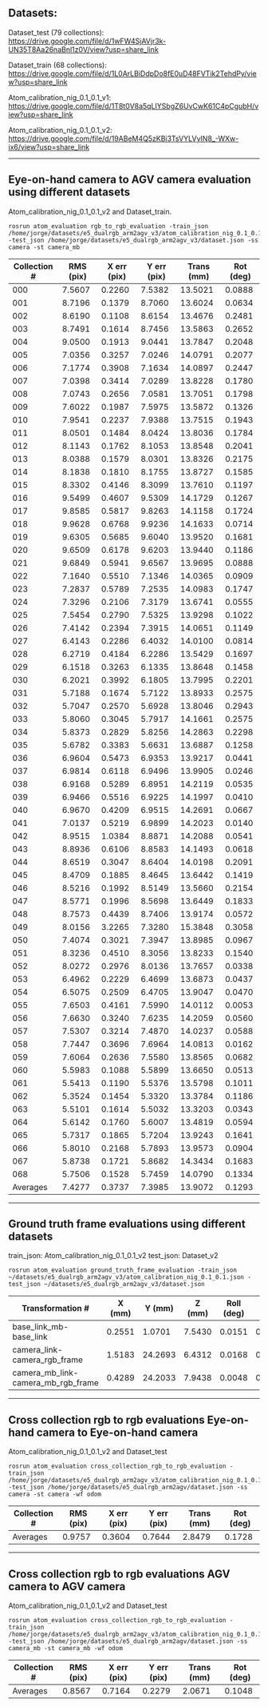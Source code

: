 ## Datasets:

Dataset_test (79 collections): https://drive.google.com/file/d/1wFW4SjAVjr3k-UN35T8Aa26naBnl1z0V/view?usp=share_link

Dataset_train (68 collections): https://drive.google.com/file/d/1L0ArLBiDdpDo8fE0uD48FVTik2TehdPy/view?usp=share_link

Atom_calibration_nig_0.1_0.1_v1: https://drive.google.com/file/d/1T8t0V8a5qLIYSbgZ6UvCwK61C4pCgubH/view?usp=share_link

Atom_calibration_nig_0.1_0.1_v2: https://drive.google.com/file/d/19ABeM4Q5zKBi3TsVYLVyIN8_-WXw-ix6/view?usp=share_link

_________________________________________

## Eye-on-hand camera to AGV camera evaluation using different datasets

Atom_calibration_nig_0.1_0.1_v2 and Dataset_train.

    rosrun atom_evaluation rgb_to_rgb_evaluation -train_json /home/jorge/datasets/e5_dualrgb_arm2agv_v3/atom_calibration_nig_0.1_0.1.json -test_json /home/jorge/datasets/e5_dualrgb_arm2agv_v3/dataset.json -ss camera -st camera_mb


| Collection # | RMS (pix) | X err (pix) | Y err (pix) | Trans (mm) | Rot (deg) |
|--------------|-----------|-------------|-------------|------------|-----------|
|     000      |   7.5607  |    0.2260   |    7.5382   |  13.5021   |   0.0888  |
|     001      |   8.7196  |    0.1379   |    8.7060   |  13.6024   |   0.0634  |
|     002      |   8.6190  |    0.1108   |    8.6154   |  13.4676   |   0.2481  |
|     003      |   8.7491  |    0.1614   |    8.7456   |  13.5863   |   0.2652  |
|     004      |   9.0500  |    0.1913   |    9.0441   |  13.7847   |   0.2048  |
|     005      |   7.0356  |    0.3257   |    7.0246   |  14.0791   |   0.2077  |
|     006      |   7.1774  |    0.3908   |    7.1634   |  14.0897   |   0.2447  |
|     007      |   7.0398  |    0.3414   |    7.0289   |  13.8228   |   0.1780  |
|     008      |   7.0743  |    0.2656   |    7.0581   |  13.7051   |   0.1798  |
|     009      |   7.6022  |    0.1987   |    7.5975   |  13.5872   |   0.1326  |
|     010      |   7.9541  |    0.2237   |    7.9388   |  13.7515   |   0.1943  |
|     011      |   8.0501  |    0.1484   |    8.0424   |  13.8036   |   0.1784  |
|     012      |   8.1143  |    0.1762   |    8.1053   |  13.8548   |   0.2041  |
|     013      |   8.0388  |    0.1579   |    8.0301   |  13.8326   |   0.2175  |
|     014      |   8.1838  |    0.1810   |    8.1755   |  13.8727   |   0.1585  |
|     015      |   8.3302  |    0.4146   |    8.3099   |  13.7610   |   0.1197  |
|     016      |   9.5499  |    0.4607   |    9.5309   |  14.1729   |   0.1267  |
|     017      |   9.8585  |    0.5817   |    9.8263   |  14.1158   |   0.1724  |
|     018      |   9.9628  |    0.6768   |    9.9236   |  14.1633   |   0.0714  |
|     019      |   9.6305  |    0.5685   |    9.6040   |  13.9520   |   0.1681  |
|     020      |   9.6509  |    0.6178   |    9.6203   |  13.9440   |   0.1186  |
|     021      |   9.6849  |    0.5941   |    9.6567   |  13.9695   |   0.0888  |
|     022      |   7.1640  |    0.5510   |    7.1346   |  14.0365   |   0.0909  |
|     023      |   7.2837  |    0.5789   |    7.2535   |  14.0983   |   0.1747  |
|     024      |   7.3296  |    0.2106   |    7.3179   |  13.6741   |   0.0555  |
|     025      |   7.5454  |    0.2790   |    7.5325   |  13.9298   |   0.1022  |
|     026      |   7.4142  |    0.2394   |    7.3915   |  14.0651   |   0.1149  |
|     027      |   6.4143  |    0.2286   |    6.4032   |  14.0100   |   0.0814  |
|     028      |   6.2719  |    0.4184   |    6.2286   |  13.5429   |   0.1697  |
|     029      |   6.1518  |    0.3263   |    6.1335   |  13.8648   |   0.1458  |
|     030      |   6.2021  |    0.3992   |    6.1805   |  13.7995   |   0.2201  |
|     031      |   5.7188  |    0.1674   |    5.7122   |  13.8933   |   0.2575  |
|     032      |   5.7047  |    0.2570   |    5.6928   |  13.8046   |   0.2943  |
|     033      |   5.8060  |    0.3045   |    5.7917   |  14.1661   |   0.2575  |
|     034      |   5.8373  |    0.2829   |    5.8256   |  14.2863   |   0.2298  |
|     035      |   5.6782  |    0.3383   |    5.6631   |  13.6887   |   0.1258  |
|     036      |   6.9604  |    0.5473   |    6.9353   |  13.9217   |   0.0441  |
|     037      |   6.9814  |    0.6118   |    6.9496   |  13.9905   |   0.0246  |
|     038      |   6.9168  |    0.5289   |    6.8951   |  14.2119   |   0.0535  |
|     039      |   6.9466  |    0.5516   |    6.9225   |  14.1997   |   0.0410  |
|     040      |   6.9670  |    0.4209   |    6.9515   |  14.2691   |   0.0667  |
|     041      |   7.0137  |    0.5219   |    6.9899   |  14.2023   |   0.0140  |
|     042      |   8.9515  |    1.0384   |    8.8871   |  14.2088   |   0.0541  |
|     043      |   8.8936  |    0.6106   |    8.8583   |  14.1493   |   0.0618  |
|     044      |   8.6519  |    0.3047   |    8.6404   |  14.0198   |   0.2091  |
|     045      |   8.4709  |    0.1885   |    8.4645   |  13.6442   |   0.1419  |
|     046      |   8.5216  |    0.1992   |    8.5149   |  13.5660   |   0.2154  |
|     047      |   8.5771  |    0.1996   |    8.5698   |  13.6449   |   0.1833  |
|     048      |   8.7573  |    0.4439   |    8.7406   |  13.9174   |   0.0572  |
|     049      |   8.0156  |    3.2265   |    7.3280   |  15.3848   |   0.3058  |
|     050      |   7.4074  |    0.3021   |    7.3947   |  13.8985   |   0.0967  |
|     051      |   8.3236  |    0.4510   |    8.3056   |  13.8233   |   0.1540  |
|     052      |   8.0272  |    0.2976   |    8.0136   |  13.7657   |   0.0338  |
|     053      |   6.4962  |    0.2229   |    6.4699   |  13.6873   |   0.0437  |
|     054      |   6.5075  |    0.2509   |    6.4705   |  13.9047   |   0.0470  |
|     055      |   7.6503  |    0.4161   |    7.5990   |  14.0112   |   0.0053  |
|     056      |   7.6630  |    0.3240   |    7.6235   |  14.2059   |   0.0560  |
|     057      |   7.5307  |    0.3214   |    7.4870   |  14.0237   |   0.0588  |
|     058      |   7.7447  |    0.3696   |    7.6964   |  14.0813   |   0.0162  |
|     059      |   7.6064  |    0.2636   |    7.5580   |  13.8565   |   0.0682  |
|     060      |   5.5983  |    0.1088   |    5.5899   |  13.6650   |   0.0513  |
|     061      |   5.5413  |    0.1190   |    5.5376   |  13.5798   |   0.1011  |
|     062      |   5.3524  |    0.1454   |    5.3320   |  13.3784   |   0.1186  |
|     063      |   5.5101  |    0.1614   |    5.5032   |  13.3203   |   0.0343  |
|     064      |   5.6142  |    0.1760   |    5.6007   |  13.4819   |   0.0594  |
|     065      |   5.7317  |    0.1865   |    5.7204   |  13.9243   |   0.1641  |
|     066      |   5.8010  |    0.2168   |    5.7893   |  13.9573   |   0.0904  |
|     067      |   5.8738  |    0.1721   |    5.8682   |  14.3434   |   0.1683  |
|     068      |   5.7506  |    0.1528   |    5.7459   |  14.0790   |   0.1334  |
|   Averages   |   7.4277  |    0.3737   |    7.3985   |  13.9072   |   0.1293  |

_________________________________________

## Ground truth frame evaluations using different datasets

train_json: Atom_calibration_nig_0.1_0.1_v2
test_json: Dataset_v2

    rosrun atom_evaluation ground_truth_frame_evaluation -train_json ~/datasets/e5_dualrgb_arm2agv_v3/atom_calibration_nig_0.1_0.1.json -test_json ~/datasets/e5_dualrgb_arm2agv_v3/dataset.json 

|          Transformation #          | X (mm) |  Y (mm) | Z (mm) | Roll (deg) | Pitch (deg) | Yaw (deg) | Trans (mm) | Rot (deg) |
|---------------------------|---------------|---------------|---------------|------------------------|--------------------------|----------------------|-----------------|---------------|
|       base_link_mb-base_link       | 0.2551 |  1.0701 | 7.5430 |   0.0151   |    0.0013   |   0.0028  |   7.6228   |   0.0154  |
|    camera_link-camera_rgb_frame    | 1.5183 | 24.2693 | 6.4312 |   0.0168   |    0.0303   |   0.0482  |  25.1935   |   0.0595  |
| camera_mb_link-camera_mb_rgb_frame | 0.4289 | 24.2033 | 7.9438 |   0.0048   |    0.0500   |   0.0564  |  25.4772   |   0.0755  |

_________________________________________

## Cross collection rgb to rgb evaluations **Eye-on-hand camera to Eye-on-hand camera**

Atom_calibration_nig_0.1_0.1_v2 and Dataset_test

    rosrun atom_evaluation cross_collection_rgb_to_rgb_evaluation -train_json /home/jorge/datasets/e5_dualrgb_arm2agv_v3/atom_calibration_nig_0.1_0.1.json -test_json /home/jorge/datasets/e5_dualrgb_arm2agv/dataset.json -ss camera -st camera -wf odom

| Collection # | RMS (pix) | X err (pix) | Y err (pix) | Trans (mm)	| Rot (deg) |
|--------------|-----------|-------------|-------------|------------|-----------|
|   Averages   |   0.9757  |    0.3604   |    0.7644   |   2.8479   |   0.1728  |

_________________________________________

## Cross collection rgb to rgb evaluations **AGV camera to AGV camera**

Atom_calibration_nig_0.1_0.1_v2 and Dataset_test

    rosrun atom_evaluation cross_collection_rgb_to_rgb_evaluation -train_json /home/jorge/datasets/e5_dualrgb_arm2agv_v3/atom_calibration_nig_0.1_0.1.json -test_json /home/jorge/datasets/e5_dualrgb_arm2agv/dataset.json -ss camera_mb -st camera_mb -wf odom

| Collection # | RMS (pix) | X err (pix) | Y err (pix) | Trans (mm)	| Rot (deg) |
|--------------|-----------|-------------|-------------|------------|-----------|
|   Averages   |   0.8567  |    0.7164   |    0.2279   |   2.0671   |   0.1048  |
